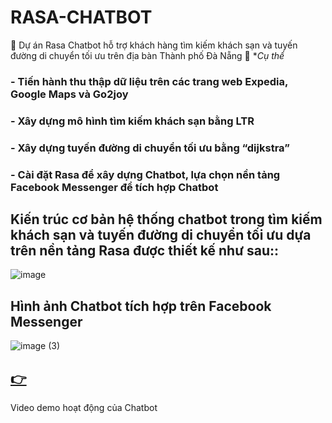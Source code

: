# RASA-CHATBOT
🤖 Dự án Rasa Chatbot hỗ trợ khách hàng tìm kiếm khách sạn và tuyến đường di chuyển tối ưu trên địa bàn Thành phố Đà Nẵng 🤖
**Cụ thể*
### - Tiến hành thu thập dữ liệu trên các trang web Expedia, Google Maps và Go2joy
### - Xây dựng mô hình tìm kiếm khách sạn bằng LTR
### - Xây dựng tuyến đường di chuyển tối ưu bằng “dijkstra” 
### - Cài đặt Rasa để xây dựng Chatbot, lựa chọn nền tảng Facebook Messenger để tích hợp Chatbot

## Kiến trúc cơ bản hệ thống chatbot trong tìm kiếm khách sạn và tuyến đường di chuyển tối ưu dựa trên nền tảng Rasa được thiết kế như sau::
![image](https://github.com/user-attachments/assets/18aaf572-1b85-4c11-906b-0459e3ccc82f)

## Hình ảnh Chatbot tích hợp trên Facebook Messenger
![image (3)](https://github.com/user-attachments/assets/a96be1d0-03f8-4d24-a562-3bda291c92f1)

## [👉](https://drive.google.com/file/d/1fg7R9RlKaSbxhib9XAyAJYQZUJu1e4Bw/view?usp=sharing)
Video demo hoạt động của Chatbot

